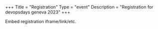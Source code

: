 +++
Title = "Registration"
Type = "event"
Description = "Registration for devopsdays geneva 2023"
+++

<div style="width:100%; text-align:left;">

Embed registration iframe/link/etc.
</div></div>
</div>
